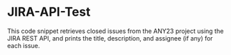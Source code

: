 # JIRA-API-Test
This code snippet retrieves closed issues from the ANY23 project using the JIRA REST API, and prints the title, description, and assignee (if any) for each issue.
